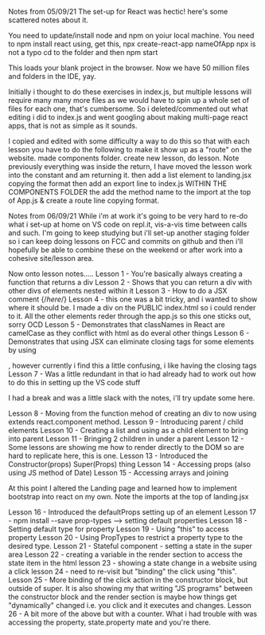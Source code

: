 Notes from 05/09/21
The set-up for React was hectic!
here's some scattered notes about it.

You need to update/install node and npm on yoiur local machine.
You need to npm install react using, get this, npx create-react-app nameOfApp
npx is not a typo
cd to the folder
and then npm start

This loads your blank project in the browser.
Now we have 50 million files and folders in the IDE, yay. 

Initially i thought to do these exercises in index.js, but multiple lessons will require many many more files as we would have to spin up a whole set of files for each one, that's cumbersome.
So i deleted/commented out  what editing i did to index.js and went googling about making multi-page react apps, that is not as simple as it sounds.

I copied and edited with some difficulty a way to do this so that with each lesson you have to do the following to make it show up as a "route" on the website.
made components folder.
create new lesson, do lesson. Note previously everything was inside the return, I have moved the lesson work into the constant and am returning it.
then add a list element to landing.jsx copying the format
then add an export line to index.js WITHIN THE COMPONENTS FOLDER
the add the method name to the import at the top of App.js & create a route line copying format.

Notes from 06/09/21
While i'm at work it's going to be very hard to re-do what i set-up at home on VS code on repl.it, vis-a-vis time between calls and such.
I'm going to keep studying but i'll set-up another staging folder so i can keep doing lessons on FCC and commits on github and then i'll hopefully be able to combine these on the weekend or after work into a cohesive site/lesson area.


Now onto lesson notes.....
Lesson 1 - You're basically always creating a function that returns a div
Lesson 2 - Shows that you can return a div with other divs of elements nested within it
Lesson 3 - How to do a JSX comment {/*here*/}
Lesson 4 - this one was a bit tricky, and i wanted to show where it should be. I made a div on the PUBLIC index.html so i could render to it.
All the other elements reder through the app.js so this one sticks out, sorry OCD
Lesson 5 - Demonstrates that classNames in React are camelCase as they conflict with html as do everal other things
Lesson 6 - Demonstrates that using JSX can eliminate closing tags for some elements by using <div />, however currently i find this a little confusing, i like having the closing tags
Lesson 7 - Was a little redundant in that io had already had to work out how to do this in setting up the VS code stuff

I had a break and was a little slack with the notes, i'll try update some here.

Lesson 8 - Moving from the function mehod of creating an div to now using extends react.component method.
Lesson 9 - Introducing parent / child elements
Lesson 10 - Creating a list and using as a child element to bring into parent
Lesson 11 - Bringing 2 children in under a parent
Lesson 12 - Some lessons are showing me how to render directly to the DOM so are hard to replicate here, this is one.
Lesson 13 - Introduced the Constructor(props) Super(Props) thing
Lesson 14 - Accessing props (also using JS method of Date)
Lesson 15 - Accessing arrays and joining

At this point I altered the Landing page and learned how to implement bootstrap into react on my own.
Note the imports at the top of landing.jsx

Lesson 16 - Introduced the defaultProps setting up of an element
Lesson 17 - npm install --save prop-types --> setting default properties
Lesson 18 - Setting default type for property
Lesson 19 - Using "this" to access property
Lesson 20 - Using PropTypes to restrict a property type to the desired type.
Lesson 21 - Stateful component - setting a state in the super area
Lesson 22 - creating a variable in the render section to access the state item in the html
lesson 23 - showing a state change in a website using a click
lesson 24 - need to re-visit but "binding" the click using "this".
Lesson 25 - More binding of the click action in the constructor block, but outside of super. It is also showing my that writing "JS programs" between the constructor block and the render section is maybe how things get "dynamically" changed i.e. you click and it executes and changes.
Lesson 26 - A bit more of the above but with a counter. What i had trouble with was accessing the property, state.property mate and you're there.
